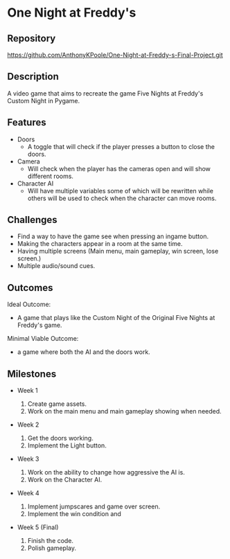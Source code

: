 # One Night at Freddy's

## Repository
https://github.com/AnthonyKPoole/One-Night-at-Freddy-s-Final-Project.git

## Description
A video game that aims to recreate the game Five Nights at Freddy's Custom Night in Pygame.

## Features
- Doors
	- A toggle that will check if the player presses a button to close the doors.
- Camera
	- Will check when the player has the cameras open and will show different rooms.
- Character AI 
	- Will have multiple variables some of which will be rewritten while others will be used to check when the character can move rooms.

## Challenges
- Find a way to have the game see when pressing an ingame button.
- Making the characters appear in a room at the same time.
- Having multiple screens (Main menu, main gameplay, win screen, lose screen.)
- Multiple audio/sound cues.

## Outcomes
Ideal Outcome:
- A game that plays like the Custom Night of the Original Five Nights at Freddy's game.

Minimal Viable Outcome:
- a game where both the AI and the doors work.

## Milestones

- Week 1
  1. Create game assets.
  2. Work on the main menu and main gameplay showing when needed.

- Week 2
  1. Get the doors working.
  2. Implement the Light button.
- Week 3
  1. Work on the ability to change how aggressive the AI is.
  2. Work on the Character AI.

- Week 4
  1. Implement jumpscares and game over screen.
  2. Implement the win condition and 

- Week 5 (Final)
  1. Finish the code.
  2. Polish gameplay.
